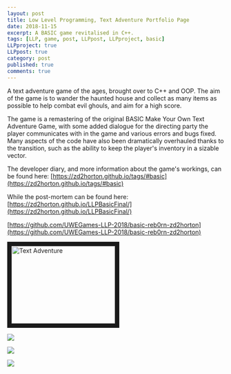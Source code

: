 ```yaml
---
layout: post
title: Low Level Programming, Text Adventure Portfolio Page
date: 2018-11-15
excerpt: A BASIC game revitalised in C++.
tags: [LLP, game, post, LLPpost, LLPproject, basic]
LLPproject: true
LLPpost: true
category: post
published: true
comments: true
---
```

A text adventure game of the ages, brought over to C++ and OOP. The aim of the game is to wander the haunted house and collect as many items as possible to help combat evil ghouls, and aim for a high score.

The game is a remastering of the original BASIC Make Your Own Text Adventure Game, with some added dialogue for the directing party the player communicates with in the game and various errors and bugs fixed. Many aspects of the code have also been dramatically overhauled thanks to the transition, such as the ability to keep the player's inventory in a sizable vector.

The developer diary, and more information about the game's workings, can be found here:
[https://zd2horton.github.io/tags/#basic](https://zd2horton.github.io/tags/#basic)

While the post-mortem can be found here:
[https://zd2horton.github.io/LLPBasicFinal/](https://zd2horton.github.io/LLPBasicFinal/)

[https://github.com/UWEGames-LLP-2018/basic-reb0rn-zd2horton](https://github.com/UWEGames-LLP-2018/basic-reb0rn-zd2horton)

<a href="http://www.youtube.com/watch?feature=player_embedded&v=cHOZdK9p7Uk" target="_blank"><img src="http://img.youtube.com/vi/cHOZdK9p7Uk/0.jpg" alt="Text Adventure" width="240" height="180" border="10" /></a>

<a href="https://i.imgur.com/LvWzf4I.png"><img src="https://i.imgur.com/LvWzf4I.png"></a>

<a href="https://i.imgur.com/fy7jZIR.png"><img src="https://i.imgur.com/fy7jZIR.png"></a>

<a href="https://i.imgur.com/sKRv9uW.png"><img src="https://i.imgur.com/sKRv9uW.png"></a>